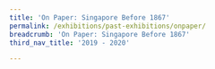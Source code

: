 ```yaml
---
title: 'On Paper: Singapore Before 1867'
permalink: /exhibitions/past-exhibitions/onpaper/
breadcrumb: 'On Paper: Singapore Before 1867'
third_nav_title: '2019 - 2020'

---
```



